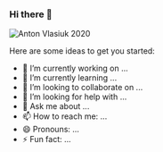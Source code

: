 ### Hi there 👋

![Anton Vlasiuk 2020](https://avatars1.githubusercontent.com/u/29002229?s=460&u=ee1778b67b94eb3eb93dce06adb4b520ca805d0a&v=4)

Here are some ideas to get you started:

- 🔭 I’m currently working on ...
- 🌱 I’m currently learning ...
- 👯 I’m looking to collaborate on ...
- 🤔 I’m looking for help with ...
- 💬 Ask me about ...
- 📫 How to reach me: ...
- 😄 Pronouns: ...
- ⚡ Fun fact: ...
